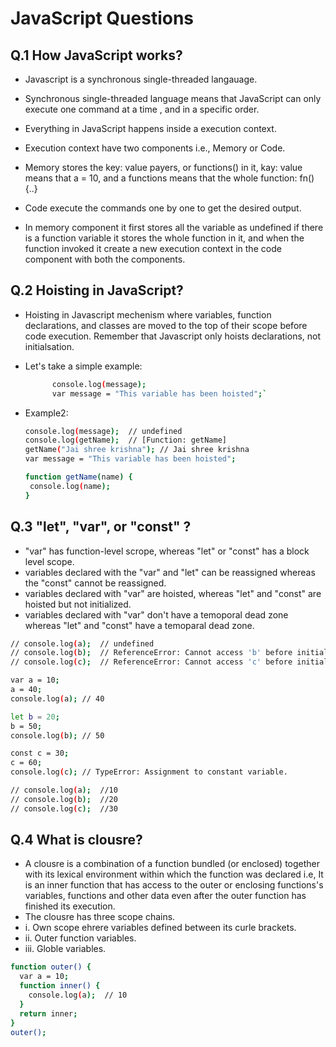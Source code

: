 # JavaScript Questions

## Q.1 How JavaScript works?

- Javascript is a synchronous single-threaded langauage.

- Synchronous single-threaded language means that JavaScript can only execute one command at a time , and in a specific order.

- Everything in JavaScript happens inside a execution context.

- Execution context have two components i.e., Memory or Code.

- Memory stores the key: value payers, or functions() in it, kay: value means that a = 10, and a functions means that the whole function: fn(){..}

- Code execute the commands one by one to get the desired output.

- In memory component it first stores all the variable as undefined if there is a function variable it stores the whole function in it, and when the function invoked it create a new execution context in the code component with both the components.

## Q.2 Hoisting in JavaScript?

- Hoisting in Javascript mechenism where variables, function declarations, and classes are moved to the top of their scope before code execution. Remember that Javascript only hoists declarations, not initialsation.

- Let's take a simple example:

  ```bash
        console.log(message);
        var message = "This variable has been hoisted";`

  ```

- Example2:

  ```bash
  console.log(message);  // undefined
  console.log(getName);  // [Function: getName]
  getName("Jai shree krishna"); // Jai shree krishna
  var message = "This variable has been hoisted";

  function getName(name) {
   console.log(name);
  }
  ```

## Q.3 "let", "var", or "const" ?

- "var" has function-level scrope, whereas "let" or "const" has a block level scope.
- variables declared with the "var" and "let" can be reassigned whereas the "const" cannot be reassigned.
- variables declared with "var" are hoisted, whereas "let" and "const" are hoisted but not initialized.
- variables declared with "var" don't have a temoporal dead zone whereas "let" and "const" have a temoparal dead zone.

```bash
// console.log(a);  // undefined
// console.log(b);  // ReferenceError: Cannot access 'b' before initialization
// console.log(c);  // ReferenceError: Cannot access 'c' before initialization

var a = 10;
a = 40;
console.log(a); // 40

let b = 20;
b = 50;
console.log(b); // 50

const c = 30;
c = 60;
console.log(c); // TypeError: Assignment to constant variable.

// console.log(a);  //10
// console.log(b);  //20
// console.log(c);  //30
```

## Q.4 What is clousre?

- A clousre is a combination of a function bundled (or enclosed) together with its lexical environment within which the function was declared i.e, It is an inner function that has access to the outer or enclosing functions's variables, functions and other data even after the outer function has finished its execution.
- The clousre has three scope chains.
- i. Own scope ehrere variables defined between its curle brackets.
- ii. Outer function variables.
- iii. Globle variables.

```bash
function outer() {
  var a = 10;
  function inner() {
    console.log(a);  // 10
  }
  return inner;
}
outer();
```
